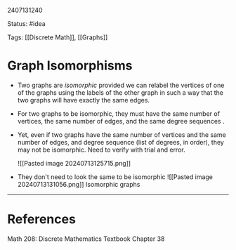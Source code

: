 2407131240

Status: #idea

Tags: [[Discrete Math]], [[Graphs]]

# Graph Isomorphisms 

- Two graphs are *isomorphic* provided we can relabel the vertices of one of the graphs using the labels of the other graph in such a way that the two graphs will have exactly the same edges.
- For two graphs to be isomorphic, they must have the same number of vertices, the same number of edges, and the same degree sequences .
- Yet, even if two graphs have the same number of vertices and the same number of edges, and degree sequence (list of degrees, in order), they may not be isomorphic. Need to verify with trial and error.

	![[Pasted image 20240713125715.png]]
- They don't need to look the same to be isomorphic	![[Pasted image 20240713131056.png]]
	Isomorphic graphs

---
# References

Math 208: Discrete Mathematics Textbook Chapter 38 